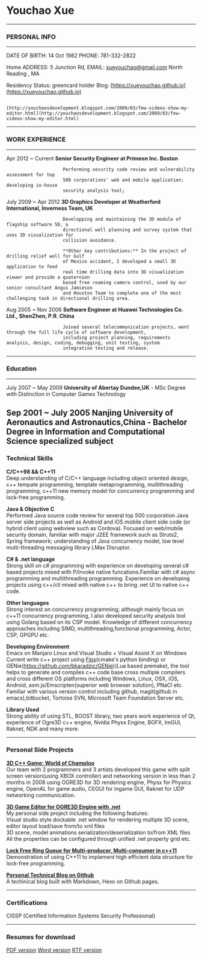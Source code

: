 Youchao Xue
============
----

### PERSONAL INFO  

-----------------------------------                     ---------------------------------------------------------------------
DATE OF BIRTH: 14 Oct 1982                                                                                PHONE: 781-332-2822

Home ADDRESS: 5 Junction Rd,                                                                      EMAIL: xueyouchao@gmail.com
 North Reading , MA             
 
Residency Status: greencard holder                         Blog: [https://xueyouchao.github.io](https://xueyouchao.github.io)

                                                                 [http://youchaosdevelopment.blogspot.com/2009/03/few-videos-show-my-editor.html](http://youchaosdevelopment.blogspot.com/2009/03/few-videos-show-my-editor.html)  
-----------------------------------------------------------------------------------------------------------------------------


### WORK EXPERIENCE
   
----------------------   ---------------------------------------------------------------------
Apr 2012 ~ Current       **Senior Security Engineer at Primeon Inc. Boston**  

                         Performing security code review and vulnerability assessment for top  
                         500 corporations' web and mobile application; developing in-house  
                         security analysis tool; 

July 2009 ~ Apr 2012     **3D Graphics Developer at Weatherford International, Inverness Team, UK**  

                         Developping and maintaining the 3D module of flagship software 5D, a 
                         directional well planning and survey system that uses 3D visualization for
                         collision avoidance.  
                         
                         **Other key contributions:** In the project of drilling relief well for Gulf 
                         of Mexico accident, I developed a small 3D application to feed       
                         real time drilling data into 3D visualization viewer and provide a quaternion    
                         based free roaming camera control, used by our senior consultant Angus Jamieson
                         and Houston Team to complete one of the most challenging task in directional drilling area.
                         
Aug 2005 ~ Nov 2006      **Software Engineer at Huawei Technologies Co. Ltd., ShenZhen, P.R. China**  

                         Joined several telecommunication projects, went through the full life cycle of software development,
                         including project planning, requirements analysis, design, coding, debugging, unit testing, system 
                         integration testing and release.  
----------------------------------------------------------------------------------------------

### Education 

----------------------   ---------------------------------------------------------------------
July 2007 ~ May 2009     **University of Abertay Dundee,UK** - MSc Degree with Distinction in Computer 
                          Games Technology  


Sep 2001 ~ July 2005     **Nanjing University of Aeronautics and Astronautics,China** - Bachelor Degree in 
                         Information and Computational Science specialized subject  
----------------------------------------------------------------------------------------------

### Technical Skills
**C/C++98 && C++11**   
    Deep understanding of C/C++ language including object oriented design,
    c++ tempate programming, template metaprogramming, multithreading programming,
    c++11 new memory model for concurrency programming and lock-free programming.

**Java & Objective C**  
    Performed Java source code review for several top 500 corporation Java server side projects as well as
    Android and iOS mobile client side code (or hybrid client using webview such as Cordova). Focused on web/mobile 
    security domain, familiar with major J2EE framework such as Struts2, Spring framework; understanding of Java concurrency
    model, low level multi-threading messaging library LMax Disruptor.

**C# & .net language**  
    Strong skill on c# programming with experience on developing several c# based projects mixed with P/Invoke native
    funcations.Familiar with c# async programming and multithreading programming. Experience on developing projects 
    using c++/cli mixed with native c++ to bring .net UI to native c++ code.

**Other languages**  
    Strong interest on concurrency programming; although mainly focus on c++11 concurrency programming, I
    also developed security analysis tool using Golang based on its CSP model. Knowledge of 
    different concurrency approaches including SIMD, multithreading,functional programming, Actor, CSP, GPGPU etc.
    
**Developing Environment**  
    Emacs on Manjaro Linux and Visual Studio + Visual Assist X on Windows
    Current write c++ project using [Fips](http://floooh.github.io/fips/getstarted.html)(cmake's python binding)
    or GENie(https://github.com/bkaradzic/GENie)(Lua based premake), the tool helps to generate and compiles c++ 
    code base cross multiple compilers and cross different OS platforms including Windows, Linux, OSX, iOS, Android,
    asm.js/Emscripten(superior web browser solution), PNaCl etc. Familiar with various version control including
    github, magit(github in emacs),bitbucket, Tortoise SVN, Microsoft Team Foundation Server etc.
    
**Library Used**  
    Strong ability of using STL, BOOST library, two years work experience of Qt, experience
    of Ogre3D c++ engine, Nvidia Physx Engine, BGFX, ImGUI, Raknet, NDK and many more.
    
---------------------------------------------------------------------------------------------------------------------    

### Personal Side Projects

[**3D C++ Game: World of Champloo**](http://youchaosdevelopment.blogspot.com/2009/02/world-of-champloo.html)  
Our team with 2 programmers and 3 artists developed this game with split screen version(using XBOX controller) and networking
version in less than 2 months in 2008 using OGRE3D for 3D rendering engine, Physx for Physics engine, OpenAL for game audio, CEGUI 
for ingame GUI, Raknet for UDP networking communication.


[**3D Game Editor for OGRE3D Engine with .net**](http://youchaosdevelopment.blogspot.com/2009/03/few-videos-show-my-editor.html)  
My personal side project including the following features:  
Visual studio style dockable .net window for rendering multiple 3D scene, editor layout load/save from/to xml files  
3D scene, model animations serialization/deserialization to/from XML files  
All the properties can be configured through unified .net property grid etc.  

[**Lock Free Ring Queue for Multi-producer, Multi-consumer in c++11**](https://xueyouchao.github.io/2017/02/26/Lock-Free-Ring-Queue-for-Multi-producer-and-Multi-consumer/)  
Demonstration of using C++11 to implement high efficient data structure for lock-free programming.

[**Personal Technical Blog on Github**](https://xueyouchao.github.io/)  
A techinical blog built with Markdown, Hexo on Github pages.  

---------------------------------------------------------------------------------------------------

### Certifications  
CISSP (Certified Information Systems Security Professional)  

-----------------------------------------------------------------------------------------------------
### Resumes for download  
[PDF version](https://xueyouchao.github.io/about/resume.pdf)
[Word version](https://xueyouchao.github.io/about/resume.docx)
[RTF version](https://xueyouchao.github.io/about/resume.rtf)

